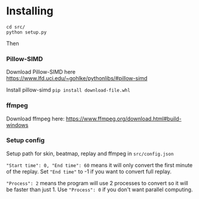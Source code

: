 # Installing
```
cd src/
python setup.py
```

Then

### Pillow-SIMD
Download Pillow-SIMD here
https://www.lfd.uci.edu/~gohlke/pythonlibs/#pillow-simd

Install pillow-simd
`pip install download-file.whl`

### ffmpeg
Download ffmpeg here:
https://www.ffmpeg.org/download.html#build-windows

### Setup config
Setup path for skin, beatmap, replay and ffmpeg in `src/config.json`


`"Start time": 0, "End time": 60` means it will only convert the first minute of the replay.
Set `"End time"` to -1 if you want to convert full replay.

`"Process": 2` means the program will use 2 processes to convert so it will be faster than just 1.
Use `"Process": 0` if you don't want parallel computing.
